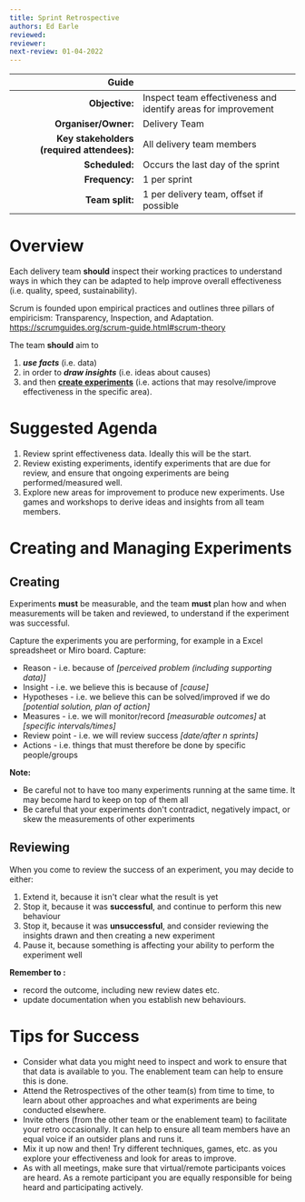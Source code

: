 ```yaml
---
title: Sprint Retrospective
authors: Ed Earle
reviewed: 
reviewer:
next-review: 01-04-2022
---
```


| Guide | |
| ---: | :--- |
| **Objective:**        | Inspect team effectiveness and identify areas for improvement |
| **Organiser/Owner:**  | Delivery Team | 
| **Key stakeholders (required attendees):** | All delivery team members |
| **Scheduled:**        | Occurs the last day of the sprint |
| **Frequency:**        | 1 per sprint |
| **Team split:**       | 1 per delivery team, offset if possible |

# Overview
Each delivery team **should** inspect their working practices to understand ways in which they can be adapted to help improve overall effectiveness (i.e. quality, speed, sustainability). 


Scrum is founded upon empirical practices and outlines three pillars of empiricism: Transparency, Inspection, and Adaptation.
https://scrumguides.org/scrum-guide.html#scrum-theory 


The team **should** aim to 
1. _**use facts**_ (i.e. data) 
1. in order to _**draw insights**_ (i.e. ideas about causes) 
1. and then **[create experiments](#creating-and-managing-experiments)** (i.e. actions that may resolve/improve effectiveness in the specific area).

# Suggested Agenda
1. Review sprint effectiveness data. Ideally this will be the start.
1. Review existing experiments, identify experiments that are due for review, and ensure that ongoing experiments are being performed/measured well.
1. Explore new areas for improvement to produce new experiments. Use games and workshops to derive ideas and insights from all team members.

# Creating and Managing Experiments
## Creating
Experiments **must** be measurable, and the team **must** plan how and when measurements will be taken and reviewed, to understand if the experiment was successful.

Capture the experiments you are performing, for example in a Excel spreadsheet or Miro board. Capture:
- Reason - i.e. because of _[perceived problem (including supporting data)]_
- Insight - i.e. we believe this is because of _[cause]_
- Hypotheses - i.e. we believe this can be solved/improved if we do _[potential solution, plan of action]_
- Measures - i.e. we will monitor/record _[measurable outcomes]_ at _[specific intervals/times]_ 
- Review point - i.e. we will review success _[date/after _n_ sprints]_
- Actions - i.e. things that must therefore be done by specific people/groups

**Note:**
- Be careful not to have too many experiments running at the same time. It may become hard to keep on top of them all
- Be careful that your experiments don't contradict, negatively impact, or skew the measurements of other experiments

## Reviewing
When you come to review the success of an experiment, you may decide to either:
1. Extend it, because it isn't clear what the result is yet
2. Stop it, because it was **successful**, and continue to perform this new behaviour
3. Stop it, because it was **unsuccessful**, and consider reviewing the insights drawn and then creating a new experiment
4. Pause it, because something is affecting your ability to perform the experiment well

**Remember to :**
- record the outcome, including new review dates etc.
- update documentation when you establish new behaviours.

# Tips for Success

- Consider what data you might need to inspect and work to ensure that that data is available to you. The enablement team can help to ensure this is done.
- Attend the Retrospectives of the other team(s) from time to time, to learn about other approaches and what experiments are being conducted elsewhere.
- Invite others (from the other team or the enablement team) to facilitate your retro occasionally. It can help to ensure all team members have an equal voice if an outsider plans and runs it.
- Mix it up now and then! Try different techniques, games, etc. as you explore your effectiveness and look for areas to improve.
- As with all meetings, make sure that virtual/remote participants voices are heard. As a remote participant you are equally responsible for being heard and participating actively.